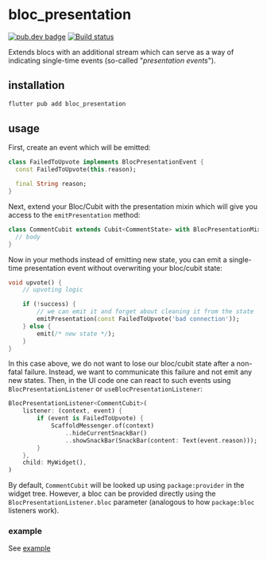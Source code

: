 # bloc_presentation

[![pub.dev badge][pub-badge]][pub-badge-link]
[![Build status][build-badge]][build-badge-link]

Extends blocs with an additional stream which can serve as a way of indicating single-time events (so-called "_presentation events_").

## installation

```sh
flutter pub add bloc_presentation
```

## usage

First, create an event which will be emitted:

```dart
class FailedToUpvote implements BlocPresentationEvent {
  const FailedToUpvote(this.reason);

  final String reason;
}
```

Next, extend your Bloc/Cubit with the presentation mixin which will give you access to the `emitPresentation` method:

```dart
class CommentCubit extends Cubit<CommentState> with BlocPresentationMixin {
  // body
}
```

Now in your methods instead of emitting new state, you can emit a single-time presentation event without overwriting your bloc/cubit state:

```dart
void upvote() {
	// upvoting logic

	if (!success) {
		// we can emit it and forget about cleaning it from the state
		emitPresentation(const FailedToUpvote('bad connection'));
	} else {
		emit(/* new state */);
	}
}
```

In this case above, we do not want to lose our bloc/cubit state after a non-fatal failure. Instead, we want to communicate this failure and not emit any new states. Then, in the UI code one can react to such events using `BlocPresentationListener` or `useBlocPresentationListener`:

```dart
BlocPresentationListener<CommentCubit>(
	listener: (context, event) {
		if (event is FailedToUpvote) {
			ScaffoldMessenger.of(context)
				..hideCurrentSnackBar()
				..showSnackBar(SnackBar(content: Text(event.reason)));
		}
	},
	child: MyWidget(),
)
```

By default, `CommentCubit` will be looked up using `package:provider` in the widget tree. However, a bloc can be provided directly using the `BlocPresentationListener.bloc` parameter (analogous to how `package:bloc` listeners work).

### example

See [example](example/lib)

[pub-badge]: https://img.shields.io/pub/v/bloc_presentation.svg?logo=dart
[pub-badge-link]: https://pub.dev/packages/bloc_presentation
[build-badge]: https://github.com/leancodepl/bloc_presentation/workflows/test/badge.svg
[build-badge-link]: https://github.com/leancodepl/bloc_presentation/actions

